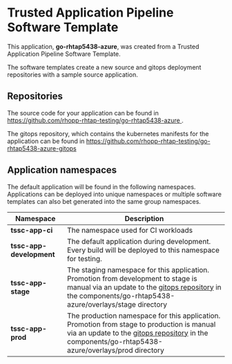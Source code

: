 # Trusted Application Pipeline Software Template

This application, **go-rhtap5438-azure**, was created from a Trusted Application Pipeline Software Template.

The software templates create a new source and gitops deployment repositories with a sample source application. 

## Repositories

The source code for your application can be found in [https://github.com/rhopp-rhtap-testing/go-rhtap5438-azure ](https://github.com/rhopp-rhtap-testing/go-rhtap5438-azure ).
 
The gitops repository, which contains the kubernetes manifests for the application can be found in 
[https://github.com/rhopp-rhtap-testing/go-rhtap5438-azure-gitops ](https://github.com/rhopp-rhtap-testing/go-rhtap5438-azure-gitops ) 

## Application namespaces 

The default application will be found in the following namespaces. Applications can be deployed into unique namespaces or multiple software templates can also bet generated into the same group namespaces.  

|  Namespace   |  Description   |  
| -------- | -------- |
| **tssc-app-ci** | The namespace used for CI workloads |
| **tssc-app-development** | The default application during development. Every build will be deployed to this namespace for testing. |
| **tssc-app-stage** | The staging namespace for this application. Promotion from development to stage is manual via an update to the [gitops repository](https://github.com/rhopp-rhtap-testing/go-rhtap5438-azure-gitops ) in the components/go-rhtap5438-azure/overlays/stage directory |
| **tssc-app-prod** | The production namespace for this application. Promotion from stage to production is manual via an update to the [gitops repository](https://github.com/rhopp-rhtap-testing/go-rhtap5438-azure-gitops ) in the components/go-rhtap5438-azure/overlays/prod directory |